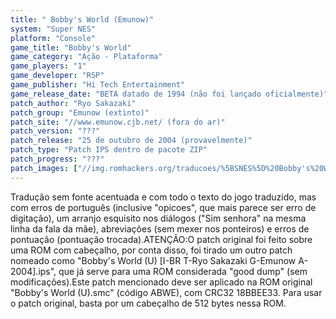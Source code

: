 ```yaml
---
title: " Bobby's World (Emunow)"
system: "Super NES"
platform: "Console"
game_title: "Bobby's World"
game_category: "Ação - Plataforma"
game_players: "1"
game_developer: "RSP"
game_publisher: "Hi Tech Entertainment"
game_release_date: "BETA datado de 1994 (não foi lançado oficialmente)"
patch_author: "Ryo Sakazaki"
patch_group: "Emunow (extinto)"
patch_site: "//www.emunow.cjb.net/ (fora do ar)"
patch_version: "???"
patch_release: "25 de outubro de 2004 (provavelmente)"
patch_type: "Patch IPS dentro de pacote ZIP"
patch_progress: "???"
patch_images: ["//img.romhackers.org/traducoes/%5BSNES%5D%20Bobby's%20World%20-%20Emunow%20-%201.png","//img.romhackers.org/traducoes/%5BSNES%5D%20Bobby's%20World%20-%20Emunow%20-%202.png","//img.romhackers.org/traducoes/%5BSNES%5D%20Bobby's%20World%20-%20Emunow%20-%203.png"]
---
```

Tradução sem fonte acentuada e com todo o texto do jogo traduzido, mas com erros de português (inclusive "opicoes", que mais parece ser erro de digitação), um arranjo esquisito nos diálogos ("Sim senhora" na mesma linha da fala da mãe), abreviações (sem mexer nos ponteiros) e erros de pontuação (pontuação trocada).ATENÇÃO:O patch original foi feito sobre uma ROM com cabeçalho, por conta disso, foi tirado um outro patch nomeado como "Bobby's World (U) [I-BR T-Ryo Sakazaki G-Emunow A-2004].ips", que já serve para uma ROM considerada "good dump" (sem modificações).Este patch mencionado deve ser aplicado na ROM original "Bobby's World (U).smc" (código ABWE), com CRC32 18BBEE33. Para usar o patch original, basta por um cabeçalho de 512 bytes nessa ROM.